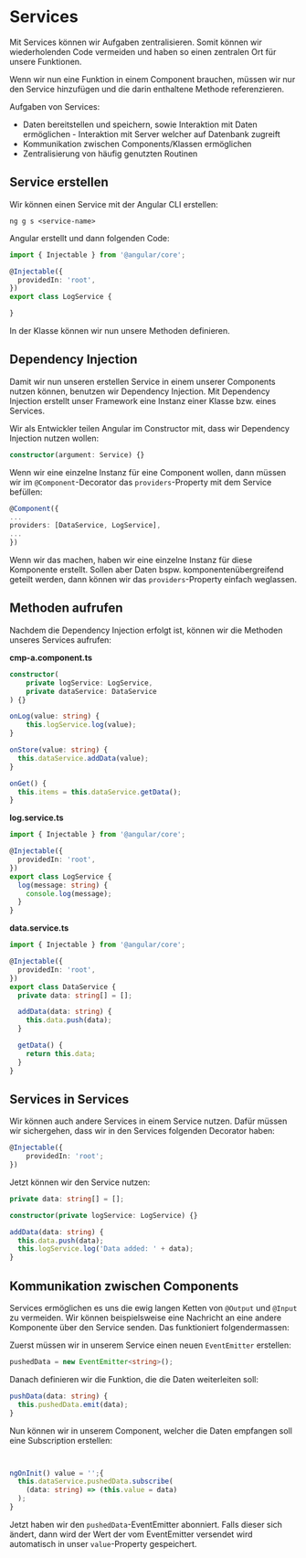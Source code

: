 # Services

Mit Services können wir Aufgaben zentralisieren. Somit können wir wiederholenden Code vermeiden und haben so einen zentralen Ort für unsere Funktionen.

Wenn wir nun eine Funktion in einem Component brauchen, müssen wir nur den Service hinzufügen und die darin enthaltene Methode referenzieren.

Aufgaben von Services:

- Daten bereitstellen und speichern, sowie Interaktion mit Daten ermöglichen - Interaktion mit Server welcher auf Datenbank zugreift
- Kommunikation zwischen Components/Klassen ermöglichen
- Zentralisierung von häufig genutzten Routinen

## Service erstellen

Wir können einen Service mit der Angular CLI erstellen:

```Console
ng g s <service-name>
```

Angular erstellt und dann folgenden Code:

```Typescript
import { Injectable } from '@angular/core';

@Injectable({
  providedIn: 'root',
})
export class LogService {

}
```

In der Klasse können wir nun unsere Methoden definieren.

## Dependency Injection

Damit wir nun unseren erstellen Service in einem unserer Components nutzen können, benutzen wir Dependency Injection. Mit Dependency Injection erstellt unser Framework eine Instanz einer Klasse bzw. eines Services.

Wir als Entwickler teilen Angular im Constructor mit, dass wir Dependency Injection nutzen wollen:

```Typescript
constructor(argument: Service) {}
```

Wenn wir eine einzelne Instanz für eine Component wollen, dann müssen wir im `@Component`-Decorator das `providers`-Property mit dem Service befüllen:

```Typescript
@Component({
...
providers: [DataService, LogService],
...
})
```

Wenn wir das machen, haben wir eine einzelne Instanz für diese Komponente erstellt. Sollen aber Daten bspw. komponentenübergreifend geteilt werden, dann können wir das `providers`-Property einfach weglassen.

## Methoden aufrufen

Nachdem die Dependency Injection erfolgt ist, können wir die Methoden unseres Services aufrufen:

<path>**cmp-a.component.ts**</path>

```Typescript
constructor(
    private logService: LogService,
    private dataService: DataService
) {}

onLog(value: string) {
    this.logService.log(value);
}

onStore(value: string) {
  this.dataService.addData(value);
}

onGet() {
  this.items = this.dataService.getData();
}
```

<path>**log.service.ts**</path>

```Typescript
import { Injectable } from '@angular/core';

@Injectable({
  providedIn: 'root',
})
export class LogService {
  log(message: string) {
    console.log(message);
  }
}
```

<path>**data.service.ts**</path>

```Typescript
import { Injectable } from '@angular/core';

@Injectable({
  providedIn: 'root',
})
export class DataService {
  private data: string[] = [];

  addData(data: string) {
    this.data.push(data);
  }

  getData() {
    return this.data;
  }
}
```

## Services in Services

Wir können auch andere Services in einem Service nutzen. Dafür müssen wir sichergehen, dass wir in den Services folgenden Decorator haben:

```Typescript
@Injectable({
    providedIn: 'root';
})
```

Jetzt können wir den Service nutzen:

```Typescript
private data: string[] = [];

constructor(private logService: LogService) {}

addData(data: string) {
  this.data.push(data);
  this.logService.log('Data added: ' + data);
}
```

## Kommunikation zwischen Components

Services ermöglichen es uns die ewig langen Ketten von `@Output` und `@Input` zu vermeiden. Wir können beispielsweise eine Nachricht an eine andere Komponente über den Service senden. Das funktioniert folgendermassen:

Zuerst müssen wir in unserem Service einen neuen `EventEmitter` erstellen:

```Typescript
pushedData = new EventEmitter<string>();
```

Danach definieren wir die Funktion, die die Daten weiterleiten soll:

```Typescript
pushData(data: string) {
  this.pushedData.emit(data);
}
```

Nun können wir in unserem Component, welcher die Daten empfangen soll eine Subscription erstellen:

```Typescript


ngOnInit() value = '';{
  this.dataService.pushedData.subscribe(
    (data: string) => (this.value = data)
  );
}
```

Jetzt haben wir den `pushedData`-EventEmitter abonniert. Falls dieser sich ändert, dann wird der Wert der vom EventEmitter versendet wird automatisch in unser `value`-Property gespeichert.
